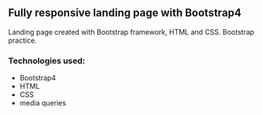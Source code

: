 ## Fully responsive landing page with Bootstrap4 

Landing page created with Bootstrap framework, HTML and CSS. 
Bootstrap practice.

### Technologies used:

* Bootstrap4
* HTML
* CSS
* media queries


